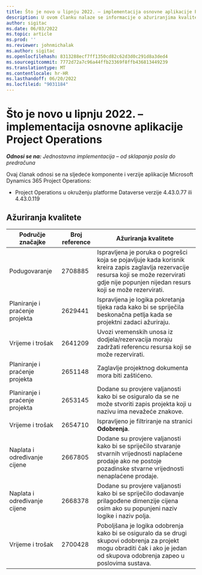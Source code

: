 ```yaml
---
title: Što je novo u lipnju 2022. – implementacija osnovne aplikacije Project Operations
description: U ovom članku nalaze se informacije o ažuriranjima kvalitete dostupnima u izdanju osnovne implementacije aplikacije Microsoft Dynamics 365 Project Operations iz lipnja 2022.
author: sigitac
ms.date: 06/03/2022
ms.topic: article
ms.prod: ''
ms.reviewer: johnmichalak
ms.author: sigitac
ms.openlocfilehash: 8313288ecf7ff1350cd82c62d3d0c291d8a3ded4
ms.sourcegitcommit: 7772d72a7c96a44ffb23369f8ffb436813449239
ms.translationtype: MT
ms.contentlocale: hr-HR
ms.lasthandoff: 06/20/2022
ms.locfileid: "9031184"
---
```

# <a name="whats-new-june-2022---project-operations-lite-deployment"></a>Što je novo u lipnju 2022. – implementacija osnovne aplikacije Project Operations

_**Odnosi se na:** Jednostavna implementacija – od sklapanja posla do predračuna_

Ovaj članak odnosi se na sljedeće komponente i verzije aplikacije Microsoft Dynamics 365 Project Operations:

- Project Operations u okruženju platforme Dataverse verzije 4.43.0.77 ili 4.43.0.119

## <a name="quality-updates"></a>Ažuriranja kvalitete

| Područje značajke | Broj reference | Ažuriranja kvalitete |
| --- | --- | --- |
| Podugovaranje | 2708885 | Ispravljena je poruka o pogrešci koja se pojavljuje kada korisnik kreira zapis zaglavlja rezervacije resursa koji se može rezervirati gdje nije popunjen nijedan resurs koji se može rezervirati. |
| Planiranje i praćenje projekta | 2629441 | Ispravljena je logika pokretanja tijeka rada kako bi se spriječila beskonačna petlja kada se projektni zadaci ažuriraju. |
| Vrijeme i trošak | 2641209 | Uvozi vremenskih unosa iz dodjela/rezervacija moraju zadržati referencu resursa koji se može rezervirati. |
| Planiranje i praćenje projekta | 2651148 | Zaglavlje projektnog dokumenta mora biti zaštićeno.|
| Planiranje i praćenje projekta | 2653145 | Dodane su provjere valjanosti kako bi se osiguralo da se ne može stvoriti zapis projekta koji u nazivu ima nevažeće znakove. |
| Vrijeme i trošak | 2654710 | Ispravljeno je filtriranje na stranici **Odobrenja**. |
| Naplata i određivanje cijene | 2667805 | Dodane su provjere valjanosti kako bi se spriječilo stvaranje stvarnih vrijednosti naplaćene prodaje ako ne postoje pozadinske stvarne vrijednosti nenaplaćene prodaje. |
| Naplata i određivanje cijene | 2668378 | Dodane su provjere valjanosti kako bi se spriječilo dodavanje prilagođene dimenzije cijena osim ako su popunjeni naziv logike i naziv polja. |
| Vrijeme i trošak | 2700428 | Poboljšana je logika odobrenja kako bi se osiguralo da se drugi skupovi odobrenja za projekt mogu obraditi čak i ako je jedan od skupova odobrenja zapeo u poslovima sustava. |
